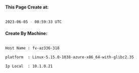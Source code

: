 
   
#### This Page Create at:

```bash

2023-06-05 - 08:59:33 UTC

```

#### Create By Machine:

```bash

Host Name : fv-az336-318

platform  : Linux-5.15.0-1038-azure-x86_64-with-glibc2.35

Ip Local  : 10.1.0.21

```

